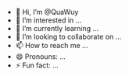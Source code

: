 - 👋 Hi, I’m @QuaWuy
- 👀 I’m interested in ...
- 🌱 I’m currently learning ...
- 💞️ I’m looking to collaborate on ...
- 📫 How to reach me ...
- 😄 Pronouns: ...
- ⚡ Fun fact: ...

<!---
QuaWuy/QuaWuy is a ✨ special ✨ repository because its `README.md` (this file) appears on your GitHub profile.
You can click the Preview link to take a look at your changes.
--->
